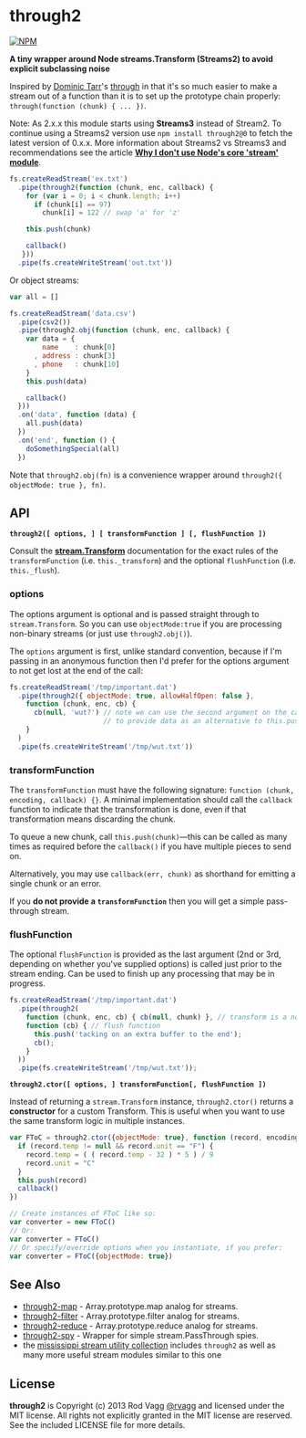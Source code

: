 # through2

[![NPM](https://nodei.co/npm/through2.png?downloads&downloadRank)](https://nodei.co/npm/through2/)

**A tiny wrapper around Node streams.Transform \(Streams2\) to avoid explicit subclassing noise**

Inspired by [Dominic Tarr](https://github.com/dominictarr)'s [through](https://github.com/dominictarr/through) in that it's so much easier to make a stream out of a function than it is to set up the prototype chain properly: `through(function (chunk) { ... })`.

Note: As 2.x.x this module starts using **Streams3** instead of Stream2. To continue using a Streams2 version use `npm install through2@0` to fetch the latest version of 0.x.x. More information about Streams2 vs Streams3 and recommendations see the article [**Why I don't use Node's core 'stream' module**](http://r.va.gg/2014/06/why-i-dont-use-nodes-core-stream-module.html).

```javascript
fs.createReadStream('ex.txt')
  .pipe(through2(function (chunk, enc, callback) {
    for (var i = 0; i < chunk.length; i++)
      if (chunk[i] == 97)
        chunk[i] = 122 // swap 'a' for 'z'

    this.push(chunk)

    callback()
   }))
  .pipe(fs.createWriteStream('out.txt'))
```

Or object streams:

```javascript
var all = []

fs.createReadStream('data.csv')
  .pipe(csv2())
  .pipe(through2.obj(function (chunk, enc, callback) {
    var data = {
        name    : chunk[0]
      , address : chunk[3]
      , phone   : chunk[10]
    }
    this.push(data)

    callback()
  }))
  .on('data', function (data) {
    all.push(data)
  })
  .on('end', function () {
    doSomethingSpecial(all)
  })
```

Note that `through2.obj(fn)` is a convenience wrapper around `through2({ objectMode: true }, fn)`.

## API

**`through2([ options, ] [ transformFunction ] [, flushFunction ])`**

Consult the [**stream.Transform**](http://nodejs.org/docs/latest/api/stream.html#stream_class_stream_transform) documentation for the exact rules of the `transformFunction` \(i.e. `this._transform`\) and the optional `flushFunction` \(i.e. `this._flush`\).

### options

The options argument is optional and is passed straight through to `stream.Transform`. So you can use `objectMode:true` if you are processing non-binary streams \(or just use `through2.obj()`\).

The `options` argument is first, unlike standard convention, because if I'm passing in an anonymous function then I'd prefer for the options argument to not get lost at the end of the call:

```javascript
fs.createReadStream('/tmp/important.dat')
  .pipe(through2({ objectMode: true, allowHalfOpen: false },
    function (chunk, enc, cb) {
      cb(null, 'wut?') // note we can use the second argument on the callback
                       // to provide data as an alternative to this.push('wut?')
    }
  )
  .pipe(fs.createWriteStream('/tmp/wut.txt'))
```

### transformFunction

The `transformFunction` must have the following signature: `function (chunk, encoding, callback) {}`. A minimal implementation should call the `callback` function to indicate that the transformation is done, even if that transformation means discarding the chunk.

To queue a new chunk, call `this.push(chunk)`—this can be called as many times as required before the `callback()` if you have multiple pieces to send on.

Alternatively, you may use `callback(err, chunk)` as shorthand for emitting a single chunk or an error.

If you **do not provide a `transformFunction`** then you will get a simple pass-through stream.

### flushFunction

The optional `flushFunction` is provided as the last argument \(2nd or 3rd, depending on whether you've supplied options\) is called just prior to the stream ending. Can be used to finish up any processing that may be in progress.

```javascript
fs.createReadStream('/tmp/important.dat')
  .pipe(through2(
    function (chunk, enc, cb) { cb(null, chunk) }, // transform is a noop
    function (cb) { // flush function
      this.push('tacking on an extra buffer to the end');
      cb();
    }
  ))
  .pipe(fs.createWriteStream('/tmp/wut.txt'));
```

**`through2.ctor([ options, ] transformFunction[, flushFunction ])`**

Instead of returning a `stream.Transform` instance, `through2.ctor()` returns a **constructor** for a custom Transform. This is useful when you want to use the same transform logic in multiple instances.

```javascript
var FToC = through2.ctor({objectMode: true}, function (record, encoding, callback) {
  if (record.temp != null && record.unit == "F") {
    record.temp = ( ( record.temp - 32 ) * 5 ) / 9
    record.unit = "C"
  }
  this.push(record)
  callback()
})

// Create instances of FToC like so:
var converter = new FToC()
// Or:
var converter = FToC()
// Or specify/override options when you instantiate, if you prefer:
var converter = FToC({objectMode: true})
```

## See Also

* [through2-map](https://github.com/brycebaril/through2-map) - Array.prototype.map analog for streams.
* [through2-filter](https://github.com/brycebaril/through2-filter) - Array.prototype.filter analog for streams.
* [through2-reduce](https://github.com/brycebaril/through2-reduce) - Array.prototype.reduce analog for streams.
* [through2-spy](https://github.com/brycebaril/through2-spy) - Wrapper for simple stream.PassThrough spies.
* the [mississippi stream utility collection](https://github.com/maxogden/mississippi) includes `through2` as well as many more useful stream modules similar to this one

## License

**through2** is Copyright \(c\) 2013 Rod Vagg [@rvagg](https://twitter.com/rvagg) and licensed under the MIT license. All rights not explicitly granted in the MIT license are reserved. See the included LICENSE file for more details.

